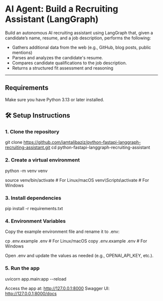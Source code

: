 # AI Agent: Build a Recruiting Assistant (LangGraph)

Build an autonomous AI recruiting assistant using LangGraph that, given a candidate’s name,
resume, and a job description, performs the following:

* Gathers additional data from the web (e.g., GitHub, blog posts, public mentions)
* Parses and analyzes the candidate's resume.
* Compares candidate qualifications to the job description.
* Returns a structured fit assessment and reasoning

---

## Requirements

Make sure you have Python 3.13 or later installed.

## 🛠️ Setup Instructions

### 1. Clone the repository

git clone https://github.com/iamtalibaziz/python-fastapi-langgraph-recruiting-assistant.git
cd python-fastapi-langgraph-recruiting-assistant

### 2. Create a virtual environment

python -m venv venv

source venv/bin/activate    # For Linux/macOS
venv\Scripts\activate       # For Windows

### 3. Install dependencies

pip install -r requirements.txt

### 4. Environment Variables

Copy the example environment file and rename it to .env:

cp .env.example .env  # For Linux/macOS
copy .env.example .env  # For Windows

Open .env and update the values as needed (e.g., OPENAI_API_KEY, etc.).


### 5. Run the app
uvicorn app.main:app --reload


Access the app at: http://127.0.0.1:8000
Swagger UI: http://127.0.0.1:8000/docs


